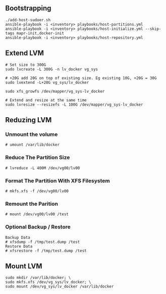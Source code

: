 ## Bootstrapping 

    ./add-host-sudoer.sh
    ansible-playbook -i <inventory> playbooks/host-partitions.yml
    ansible-playbook -i <inventory> playbooks/host-initialize.yml --skip-tags mapr-init,docker-init
    ansible-playbook -i <inventory> playbooks/host-repository.yml
  

## Extend LVM

    # Set size to 300G
    sudo lvcreate -L 300G -n lv_docker vg_sys
    
    # +20G add 20G on top of existing size. Eg existing 10G, +20G = 30G
    sudo lvextend -L+20G vg_sys/lv_docker
    
    sudo xfs_growfs /dev/mapper/vg_sys-lv_docker
    
    # Extend and resize at the same time
    sudo lvresize --resizefs -L 100G /dev/mapper/vg_sys-lv_docker
    
## Reduzing LVM

### Unmount the volume

    # umount /var/lib/docker
    
### Reduce The Partition Size

    # lvreduce -L 400M /dev/vg00/lv00

### Format The Partition With XFS Filesystem

    # mkfs.xfs -f /dev/vg00/lv00

### Remount the Parition

    # mount /dev/vg00/lv00 /test

### Optional Backup / Restore
    Backup Data
    # xfsdump -f /tmp/test.dump /test
    Restore Data
    # xfsrestore -f /tmp/test.dump /test

## Mount LVM

    sudo mkdir /var/lib/docker; \
    sudo mkfs.xfs /dev/vg_sys/lv_docker; \
    sudo mount /dev/vg_sys/lv_docker /var/lib/docker
    
    
